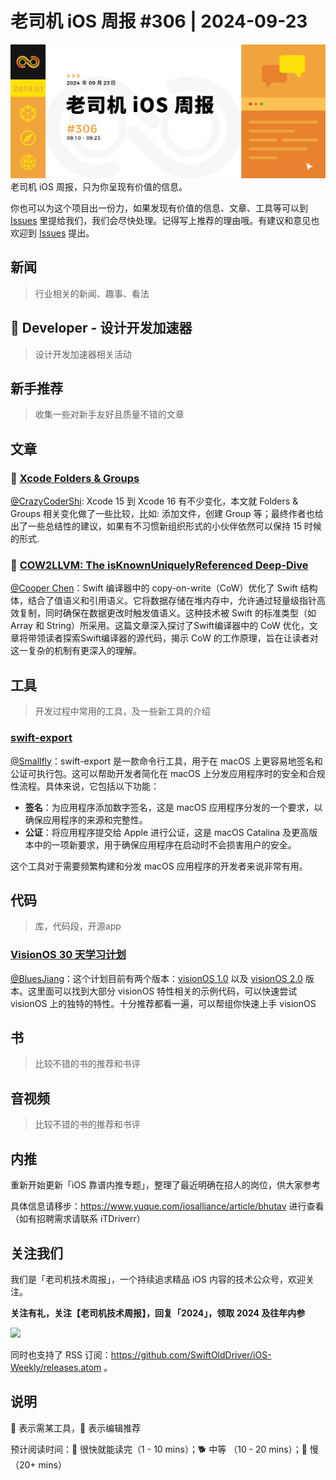 # 老司机 iOS 周报 #306 | 2024-09-23

![ios-weekly](https://github.com/SwiftOldDriver/iOS-Weekly/blob/master/assets/weekly-header/306.jpg?raw=true)
老司机 iOS 周报，只为你呈现有价值的信息。

你也可以为这个项目出一份力，如果发现有价值的信息、文章、工具等可以到 [Issues](https://github.com/SwiftOldDriver/iOS-Weekly/issues) 里提给我们，我们会尽快处理。记得写上推荐的理由哦。有建议和意见也欢迎到 [Issues](https://github.com/SwiftOldDriver/iOS-Weekly/issues) 提出。

## 新闻

> 行业相关的新闻、趣事、看法

##  Developer - 设计开发加速器

> 设计开发加速器相关活动

## 新手推荐

> 收集一些对新手友好且质量不错的文章

## 文章

### 🐢 [Xcode Folders & Groups](https://troz.net/post/2024/xcode_folders_groups/)

[@CrazyCoderShi](https://github.com/CrazyCoderShi): Xcode 15 到 Xcode 16 有不少变化，本文就 Folders & Groups 相关变化做了一些比较，比如: 添加文件，创建 Group 等；最终作者也给出了一些总结性的建议，如果有不习惯新组织形式的小伙伴依然可以保持 15 时候的形式.

### 🐢 [COW2LLVM: The isKnownUniquelyReferenced Deep-Dive](https://jacobbartlett.substack.com/p/cow2llvm-the-isknownuniquelyreferenced)

[@Cooper Chen](https://github.com/cjlcooper)：Swift 编译器中的 copy-on-write（CoW）优化了 Swift 结构体，结合了值语义和引用语义。它将数据存储在堆内存中，允许通过轻量级指针高效复制，同时确保在数据更改时触发值语义。这种技术被 Swift 的标准类型（如 Array 和 String）所采用。这篇文章深入探讨了Swift编译器中的 CoW 优化，文章将带领读者探索Swift编译器的源代码，揭示 CoW 的工作原理，旨在让读者对这一复杂的机制有更深入的理解。

## 工具

> 开发过程中常用的工具，及一些新工具的介绍

### [swift-export](https://swiftpackageindex.com/franklefebvre/swift-export)
[@Smallfly](https://github.com/iostalks)：swift-export 是一款命令行工具，用于在 macOS 上更容易地签名和公证可执行包。这可以帮助开发者简化在 macOS 上分发应用程序时的安全和合规性流程。具体来说，它包括以下功能：

- **签名**：为应用程序添加数字签名，这是 macOS 应用程序分发的一个要求，以确保应用程序的来源和完整性。
- **公证**：将应用程序提交给 Apple 进行公证，这是 macOS Catalina 及更高版本中的一项新要求，用于确保应用程序在启动时不会损害用户的安全。

这个工具对于需要频繁构建和分发 macOS 应用程序的开发者来说非常有用。

## 代码

> 库，代码段，开源app
### [VisionOS 30 天学习计划](https://github.com/satoshi0212/visionOS_30Days)

[@BluesJiang](https://github.com/bluesjiang)：这个计划目前有两个版本：[visionOS 1.0](https://github.com/satoshi0212/visionOS_30Days) 以及 [visionOS 2.0](https://github.com/satoshi0212/visionOS_2_30Days) 版本。这里面可以找到大部分 visionOS 特性相关的示例代码，可以快速尝试 visionOS 上的独特的特性。十分推荐都看一遍，可以帮组你快速上手 visionOS


## 书

> 比较不错的书的推荐和书评

## 音视频

> 比较不错的书的推荐和书评

## 内推

重新开始更新「iOS 靠谱内推专题」，整理了最近明确在招人的岗位，供大家参考

具体信息请移步：https://www.yuque.com/iosalliance/article/bhutav 进行查看（如有招聘需求请联系 iTDriverr）

## 关注我们

我们是「老司机技术周报」，一个持续追求精品 iOS 内容的技术公众号，欢迎关注。

**关注有礼，关注【老司机技术周报】，回复「2024」，领取 2024 及往年内参**

![](https://github.com/SwiftOldDriver/iOS-Weekly/blob/master/assets/qrcode_for_wechat.jpg?raw=true)

同时也支持了 RSS 订阅：https://github.com/SwiftOldDriver/iOS-Weekly/releases.atom 。

## 说明

🚧 表示需某工具，🌟 表示编辑推荐

预计阅读时间：🐎 很快就能读完（1 - 10 mins）；🐕 中等 （10 - 20 mins）；🐢 慢（20+ mins）
